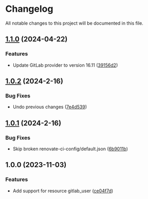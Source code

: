 # Changelog

All notable changes to this project will be documented in this file.

## [1.1.0](https://gitlab.com/terraform-child-modules-48151/terraform-gitlab-user/compare/v1.0.2...v1.1.0) (2024-04-22)


### Features

* Update GitLab provider to version 16.11 ([39156d2](https://gitlab.com/terraform-child-modules-48151/terraform-gitlab-user/commit/39156d2db2d2a3c457e9992566d24e5a46dd7776))

## [1.0.2](https://gitlab.com/terraform-child-modules1/terraform-gitlab-user/compare/v1.0.1...v1.0.2) (2024-2-16)


### Bug Fixes

* Undo previous changes ([7e4d539](https://gitlab.com/terraform-child-modules1/terraform-gitlab-user/commit/7e4d539baf41aaeedfdc780a2b56a44a955aa105))

## [1.0.1](https://gitlab.com/terraform-child-modules1/terraform-gitlab-user/compare/v1.0.0...v1.0.1) (2024-2-16)


### Bug Fixes

* Skip broken renovate-ci-config/default.json ([6b9011b](https://gitlab.com/terraform-child-modules1/terraform-gitlab-user/commit/6b9011b244286736fe2db2e90d86fbaeffa439c2))

## 1.0.0 (2023-11-03)


### Features

* Add support for resource gitlab_user ([ce04f7d](https://gitlab.com/terraform-child-modules1/terraform-gitlab-user/commit/ce04f7d3577e3c3e6a164b448b1b075fc3456fdc))
